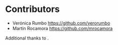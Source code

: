 Contributors
============

* Verónica Rumbo <https://github.com/verorumbo>
* Martín Rocamora <https://github.com/mrocamora>

Additional thanks to .
